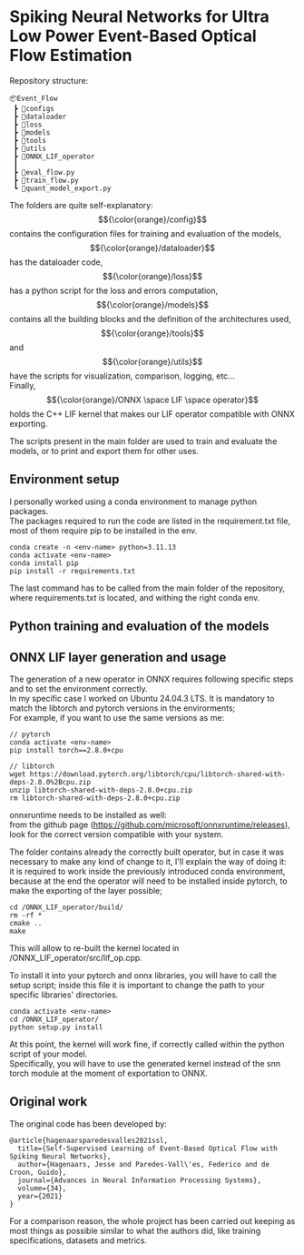 # Spiking Neural Networks for Ultra Low Power Event-Based Optical Flow Estimation

Repository structure:

```
📦Event_Flow
 ┣ 📂configs
 ┣ 📂dataloader
 ┣ 📂loss
 ┣ 📂models
 ┣ 📂tools
 ┣ 📂utils
 ┣ 📂ONNX_LIF_operator
 ┃ 
 ┣ 📜eval_flow.py
 ┣ 📜train_flow.py
 ┗ 📜quant_model_export.py
```
The folders are quite self-explanatory: \
$${\color{orange}/config}$$ contains the configuration files for training and evaluation of the models, \
$${\color{orange}/dataloader}$$ has the dataloader code, \
$${\color{orange}/loss}$$ has a python script for the loss and errors computation, \
$${\color{orange}/models}$$ contains all the building blocks and the definition of the architectures used, \
$${\color{orange}/tools}$$ and $${\color{orange}/utils}$$ have the scripts for visualization, comparison, logging, etc... \
Finally, $${\color{orange}/ONNX \space LIF \space operator}$$ holds the C++ LIF kernel that makes our LIF operator compatible with ONNX exporting.

The scripts present in the main folder are used to train and evaluate the models, or to print and export them for other uses. 


## Environment setup
I personally worked using a conda environment to manage python packages. \
The packages required to run the code are listed in the requirement.txt file, most of them require pip to be installed in the env. 

```
conda create -n <env-name> python=3.11.13
conda activate <env-name>
conda install pip
pip install -r requirements.txt
```

The last command has to be called from the main folder of the repository, where requirements.txt is located, and withing the right conda env. 



## Python training and evaluation of the models



## ONNX LIF layer generation and usage
The generation of a new operator in ONNX requires following specific steps and to set the environment correctly. \
In my specific case I worked on Ubuntu 24.04.3 LTS. It is mandatory to match the libtorch and pytorch versions in the envirorments; \
For example, if you want to use the same versions as me:
```
// pytorch
conda activate <env-name>
pip install torch==2.8.0+cpu

// libtorch
wget https://download.pytorch.org/libtorch/cpu/libtorch-shared-with-deps-2.8.0%2Bcpu.zip
unzip libtorch-shared-with-deps-2.8.0+cpu.zip
rm libtorch-shared-with-deps-2.8.0+cpu.zip
```
onnxruntime needs to be installed as well: \
from the github page (https://github.com/microsoft/onnxruntime/releases), look for the correct version compatible with your system. 

The folder contains already the correctly built operator, but in case it was necessary to make any kind of change to it, I'll explain the way of doing it: \
it is required to work inside the previously introduced conda environment, because at the end the operator will need to be installed inside pytorch, to make the exporting of the layer possible; 
```
cd /ONNX_LIF_operator/build/
rm -rf *
cmake ..
make
```
This will allow to re-built the kernel located in /ONNX_LIF_operator/src/lif_op.cpp. 

To install it into your pytorch and onnx libraries, you will have to call the setup script; inside this file it is important to change the path to your specific libraries' directories.
```
conda activate <env-name>
cd /ONNX_LIF_operator/
python setup.py install
```
At this point, the kernel will work fine, if correctly called within the python script of your model. \
Specifically, you will have to use the generated kernel instead of the snn torch module at the moment of exportation to ONNX.

## Original work

The original code has been developed by:

```
@article{hagenaarsparedesvalles2021ssl,
  title={Self-Supervised Learning of Event-Based Optical Flow with Spiking Neural Networks},
  author={Hagenaars, Jesse and Paredes-Vall\'es, Federico and de Croon, Guido},
  journal={Advances in Neural Information Processing Systems},
  volume={34},
  year={2021}
}
```

For a comparison reason, the whole project has been carried out keeping as most things as possible similar to what the authors did, like training specifications, datasets and metrics.
